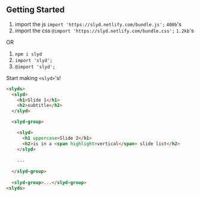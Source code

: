 ## Getting Started
1. import the js `import 'https://slyd.netlify.com/bundle.js';` `400b`'s
1. import the css `@import 'https://slyd.netlify.com/bundle.css';` `1.2kb`'s

OR

1. `npm i slyd`
1. `import 'slyd';`
1. `@import 'slyd';`

Start making `<slyd>`'s!

```html
<slyds>
  <slyd>
    <h1>Slide 1</h1>
    <h2>subtitle</h2>
  </slyd>

  <slyd-group>

    <slyd>
      <h1 uppercase>Slide 2</h1>
      <h2>is in a <span highlight>vertical</span> slide list</h2>
    </slyd>
    
    ...
    
  </slyd-group>
  
  <slyd-group>...</slyd-group>
<slyds>
```
